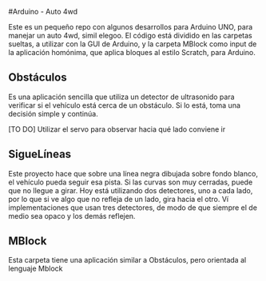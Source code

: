 #Arduino - Auto 4wd

Este es un pequeño repo con algunos desarrollos para Arduino UNO, para manejar un auto 4wd, simil elegoo.
El código está dividido en las carpetas sueltas, a utilizar con la GUI de Arduino, y la carpeta MBlock como input de la aplicación homónima, que aplica bloques al estilo Scratch, para Arduino.

## Obstáculos 
Es una aplicación sencilla que utiliza un detector de ultrasonido para verificar si el vehículo está cerca de un obstáculo. Si lo está, toma una decisión simple y continúa.

[TO DO]
Utilizar el servo para observar hacia qué lado conviene ir

## SigueLíneas

Este proyecto hace que sobre una línea negra dibujada sobre fondo blanco, el vehículo pueda seguir esa pista. Si las curvas son muy cerradas, puede que no llegue a girar. Hoy está utilizando dos detectores, uno a cada lado, por lo que si ve algo que no refleja de un lado, gira hacia el otro.
Ví implementaciones que usan tres detectores, de modo de que siempre el de medio sea opaco y los demás reflejen.

## MBlock

Esta carpeta tiene una aplicación similar a Obstáculos, pero orientada al lenguaje Mblock


